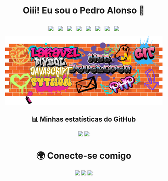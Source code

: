 <h1 align="center">Oiii! Eu sou o Pedro Alonso 👋</h1>
<div style="display: flex; justify-content: center;">
<p align="center">
  <img src="https://cdn.jsdelivr.net/gh/devicons/devicon/icons/javascript/javascript-original.svg" width="40" style="padding-right:10px;" />
  <img src="https://cdn.jsdelivr.net/gh/devicons/devicon/icons/php/php-original.svg" width="40" style="padding-right:10px;" />
  <img src="https://cdn.jsdelivr.net/gh/devicons/devicon/icons/laravel/laravel-original.svg" width="40" style="padding-right:10px;" />
  <img src="https://cdn.jsdelivr.net/gh/devicons/devicon/icons/mysql/mysql-original.svg" width="40" style="padding-right:10px;" />
  <img src="https://cdn.jsdelivr.net/gh/devicons/devicon/icons/html5/html5-original.svg" width="40" style="padding-right:10px;" />
  <img src="https://cdn.jsdelivr.net/gh/devicons/devicon/icons/css3/css3-original.svg" width="40" style="padding-right:10px;" />
  <img src="https://cdn.jsdelivr.net/gh/devicons/devicon/icons/git/git-original.svg" width="40" style="padding-right:10px;" />
  <img src="https://cdn.jsdelivr.net/gh/devicons/devicon/icons/bootstrap/bootstrap-original.svg" width="40" />
</p>
</div>

<div align="center">
  <img src="assets/foto_principal.png" width="1200"/>
</div>


<div align="center">
  <h2 align="center">📊 Minhas estatísticas do GitHub</h2>
  <img height="160em" src="https://github-readme-stats.vercel.app/api?username=pedrovfa&show_icons=true&theme=radical&count_private=true"/>
  <img height="160em" src="https://github-readme-stats.vercel.app/api/top-langs/?username=pedrovfa&layout=compact&langs_count=8&theme=radical"/>
</div>

<div align="center">
  <h1 align="center">🌍 Conecte-se comigo</h1>
  <a href="https://www.instagram.com/jeisaalonsomusicoterapeuta" target="_blank"><img src="https://img.shields.io/badge/Instagram-E4405F?style=for-the-badge&logo=instagram&logoColor=white"/></a>
  <a href="https://www.linkedin.com/in/SEU-LINKEDIN" target="_blank"><img src="https://img.shields.io/badge/LinkedIn-0077B5?style=for-the-badge&logo=linkedin&logoColor=white"/></a>
  <a href="mailto:SEUEMAIL@gmail.com"><img src="https://img.shields.io/badge/Gmail-D14836?style=for-the-badge&logo=gmail&logoColor=white"/></a>
</div>

